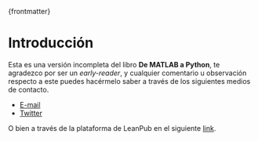 ﻿{frontmatter}

# Introducción

Esta es una versión incompleta del libro **De MATLAB a Python**, te agradezco por ser un *early-reader*, 
y cualquier comentario u observación respecto a este puedes hacérmelo saber a través de los siguientes 
medios de contacto.

* [E-mail](<delossantosmfq@gmail.com>)
* [Twitter](https://twitter.com/pjdlsl)

O bien a través de la plataforma de LeanPub en el siguiente 
[link](https://leanpub.com/dematlabapython/email_author/new).

